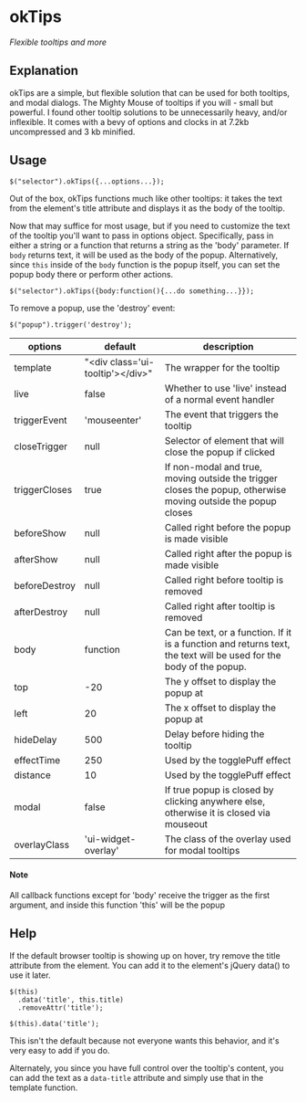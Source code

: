 # okTips

*Flexible tooltips and more* 

## Explanation

okTips are a simple, but flexible solution that can be used for both tooltips,
and modal dialogs. The Mighty Mouse of tooltips if you will - small but
powerful. I found other tooltip solutions to be unnecessarily heavy,
and/or inflexible. It comes with a bevy of options and clocks in at
7.2kb uncompressed and 3 kb minified.

## Usage

    $("selector").okTips({...options...});

Out of the box, okTips functions much like other tooltips: it takes the text
from the element's title attribute and displays it as the body of the tooltip. 

Now that may suffice for most usage, but if you need to customize the text of
the tooltip you'll want to pass in options object. Specifically, pass in 
either a string or a function that returns a string as the 'body' parameter.
If `body` returns text, it will be used as the body of the popup.
Alternatively, since `this` inside of the `body` function is the popup itself,
you can set the popup body there or perform other actions.

    $("selector").okTips({body:function(){...do something...}});

To remove a popup, use the 'destroy' event:

    $("popup").trigger('destroy');

options       | default                          | description
------------- | -------------                    | -------------
template      | "&lt;div class='ui-tooltip'&gt;&lt;/div&gt;" | The wrapper for the tooltip
live          | false                            | Whether to use 'live' instead of a normal event handler
triggerEvent  | 'mouseenter'                     | The event that triggers the tooltip
closeTrigger  | null                             | Selector of element that will close the popup if clicked
triggerCloses | true                             | If non-modal and true, moving outside the trigger closes the popup, otherwise moving outside the popup closes
beforeShow    | null                             | Called right before the popup is made visible
afterShow     | null                             | Called right after the popup is made visible
beforeDestroy | null                             | Called right before tooltip is removed
afterDestroy  | null                             | Called right after tooltip is removed
body          | function                         | Can be text, or a function. If it is a function and returns text, the text will be used for the body of the popup.
top           | -20                              | The y offset to display the popup at
left          | 20                               | The x offset to display the popup at
hideDelay     | 500                              | Delay before hiding the tooltip
effectTime    | 250                              | Used by the togglePuff effect
distance      | 10                               | Used by the togglePuff effect
modal         | false                            | If true popup is closed by clicking anywhere else, otherwise it is closed via mouseout
overlayClass  | 'ui-widget-overlay'              | The class of the overlay used for modal tooltips

#### Note

All callback functions except for 'body' receive the trigger as the first
argument, and inside this function 'this' will be the popup

## Help

If the default browser tooltip is showing up on hover, try remove the title
attribute from the element. You can add it to the element's jQuery data() to
use it later.

    $(this)
      .data('title', this.title)
      .removeAttr('title');

    $(this).data('title');

This isn't the default because not everyone wants this behavior, and it's very
easy to add if you do.

Alternately, you since you have full control over the tooltip's content, you
can add the text as a `data-title` attribute and simply use that in the
template function.

